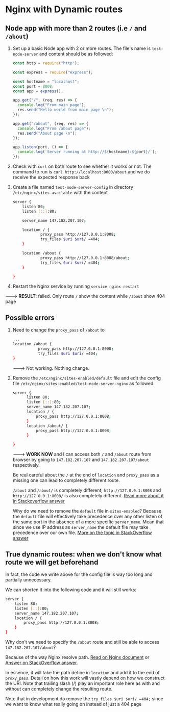# Nginx with Dynamic routes

## Node app with more than 2 routes (i.e `/` and `/about`)

1. Set up a basic Node app with 2 or more routes. The file's name is `test-node-server` and content should be as followed:

   ```js
   const http = require("http");

   const express = require("express");

   const hostname = "localhost";
   const port = 8008;
   const app = express();

   app.get("/", (req, res) => {
     console.log("From main page");
     res.send("Hello world from main page \n");
   });

   app.get("/about", (req, res) => {
     console.log("From /about page");
     res.send("About page \n");
   });

   app.listen(port, () => {
     console.log(`Server running at http://${hostname}:${port}/`);
   });
   ```

2. Check with `curl` on both route to see whether it works or not.
   The command to run is `curl http://localhost:8000/about` and we do receive the expected response back

3. Create a file named `test-node-server-config` in directory `/etc/nginx/sites-available` with the content

   ```bash
   server {
       listen 80;
       listen [::]:80;

       server_name 147.182.207.107;

       location / {
               proxy_pass http://127.0.0.1:8008;
               try_files $uri $uri/ =404;
       }

       location /about {
               proxy_pass http://127.0.0.1:8008/about;
               try_files $uri $uri/ =404;
       }

   }
   ```

4. Restart the Nginx service by running `service nginx restart`

---> **RESULT**: failed. Only route `/` show the content while `/about` show 404 page

## Possible errors

1. Need to change the `proxy_pass` of `/about` to

   ```bash
   ...
   location /about {
              proxy_pass http://127.0.0.1:8008;
              try_files $uri $uri/ =404;
   }
   ```

   ---> Not working. Nothing change.

2. Remove the `/etc/nginx/sites-enabled/default` file and edit the config file `/etc/nginx/sites-enabled/test-node-server-nginx` as followed:

   ```bash
   server {
         listen 80;
         listen [::]:80;
         server_name 147.182.207.107;
         location / {
             proxy_pass http://127.0.0.1:8008;
         }
         location /about/ {
             proxy_pass http://127.0.0.1:8008;
         }

   }
   ```

   ---> **WORK NOW** and I can access both `/` and `/about` route from browser by going to `147.182.207.107` and `147.182.207.107/about` respectively.

   Be real careful about the `/` at the end of `location` and `proxy_pass` as a missing one can lead to completely different route.

   `/about` and `/about/` is completely different; `http://127.0.0.1:8008` and `http://127.0.0.1:8008/` is also completely different. [Read more about it in Stackoverflow answer](https://stackoverflow.com/questions/16157893/nginx-proxy-pass-404-error-dont-understand-why)

   Why do we need to remove the `default` file in `sites-enabled`? Because the `default` file will effectively take precedence over any other listen of the same port in the absence of a more specific `server_name`. Mean that since we use IP address as `server_name` the default file may take precedence over our own file. [More on the topic in StackOverflow answer](https://stackoverflow.com/questions/45660042/nginx-proxy-pass-leads-to-404-not-found-page)

## True dynamic routes: when we don't know what route we will get beforehand

In fact, the code we write above for the config file is way too long and partially unnecessary.

We can shorten it into the following code and it will still works:

```bash
server {
    listen 80;
    listen [::]:80;
    server_name 147.182.207.107;
    location / {
        proxy_pass http://127.0.0.1:8008;
    }
}
```

Why don't we need to specify the `/about` route and still be able to access `147.182.207.107/about`?

Because of the way Nginx resolve path. [Read on Nginx document](http://nginx.org/en/docs/http/ngx_http_proxy_module.html#proxy_pass) or [Answer on StackOverflow answer](https://stackoverflow.com/a/62753212/9087143).

In essence, it will take the path define in `location` and add it to the end of `proxy_pass`. Detail on how this work will vastly depend on how we construct the URI. Note that trailing slash (/) play an important role here as with and without can completely change the resulting route.

Note that in development do remove the `try_files $uri $uri/ =404;` since we want to know what really going on instead of just a 404 page
